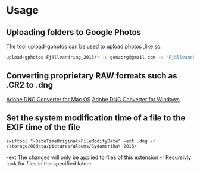 # Usage

## Uploading folders to Google Photos

The tool [upload-gphotos](https://github.com/3846masa/upload-gphotos) can be used to upload photos
,like so:

```bash
upload-gphotos Fjällvandring_2013/* -u genzorg@gmail.com -a 'Fjällvandring 2013'
```

## Converting proprietary RAW formats such as .CR2 to .dng

[Adobe DNG Converter for Mac OS](http://www.adobe.com/go/dng_converter_mac/)
[Adobe DNG Converter for Windows](http://www.adobe.com/go/dng_converter_win/)


## Set the system modification time of a file to the EXIF time of the file
```
exiftool "-DateTimeOriginal>FileModifyDate" -ext .dng -r /storage/00data/pictures/albums/Sydamerika\ 2013/
```
-ext
    The changes will only be applied to files of this extension
-r
    Recursivly look for files in the specified folder


